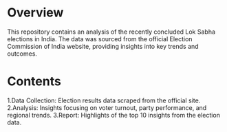 # Overview
This repository contains an analysis of the recently concluded Lok Sabha elections in India. The data was sourced from the official Election Commission of India website, providing insights into key trends and outcomes.

# Contents
1.Data Collection: Election results data scraped from the official site.
2.Analysis: Insights focusing on voter turnout, party performance, and regional trends.
3.Report: Highlights of the top 10 insights from the election data.
